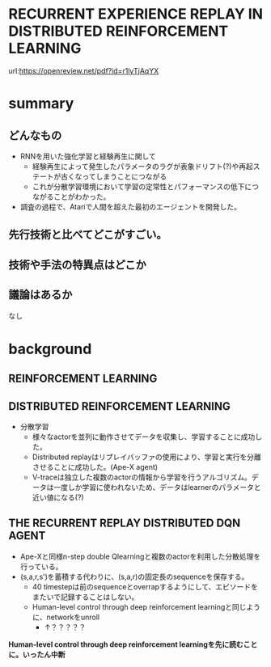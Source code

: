 # RECURRENT EXPERIENCE REPLAY IN DISTRIBUTED REINFORCEMENT LEARNING
url:https://openreview.net/pdf?id=r1lyTjAqYX

# summary  
## どんなもの  
- RNNを用いた強化学習と経験再生に関して
    - 経験再生によって発生したパラメータのラグが表象ドリフト(?)や再起ステートが古くなってしまうことにつながる
    - これが分散学習環境において学習の定常性とパフォーマンスの低下につながることがわかった。
- 調査の過程で、Atariで人間を超えた最初のエージェントを開発した。

## 先行技術と比べてどこがすごい。


## 技術や手法の特異点はどこか  


## 議論はあるか  
なし

# background
## REINFORCEMENT LEARNING  
## DISTRIBUTED REINFORCEMENT LEARNING  
- 分散学習
    - 様々なactorを並列に動作させてデータを収集し、学習することに成功した。
    - Distributed replayはリプレイバッファの使用により、学習と実行を分離させることに成功した。(Ape-X agent)
    - V-traceは独立した複数のactorの情報から学習を行うアルゴリズム。データは一度しか学習に使われないため、データはlearnerのパラメータと近い値になる(?)
##  THE RECURRENT REPLAY DISTRIBUTED DQN AGENT  
- Ape-Xと同様n-step double Qlearningと複数のactorを利用した分散処理を行っている。
- (s,a,r,s')を蓄積する代わりに、(s,a,r)の固定長のsequenceを保存する。
    - 40 timestepは前のsequenceとoverrapするようにして、エピソードをまたいで記録することはしない。
    - Human-level control through deep reinforcement learningと同じように、networkをunroll
        - ↑？？？？？

${\textbf{Human-level control through deep reinforcement
learningを先に読むことに。いったん中断}}$



